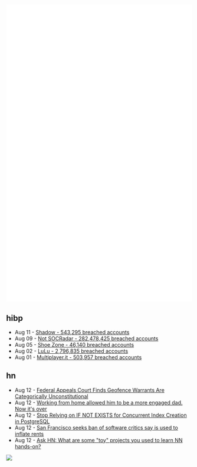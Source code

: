 ![Metrics](https://raw.githubusercontent.com/phixion/phixion/master/metrics.svg)

## hibp

<!--
for https://github.com/phixion/phixion/blob/main/.github/workflows/feeds.yml
-->
<!--START_SECTION:haveibeenpwnd-->
- Aug 11 - [Shadow - 543,295 breached accounts](https://haveibeenpwned.com/PwnedWebsites#Shadow)
- Aug 09 - [Not SOCRadar - 282,478,425 breached accounts](https://haveibeenpwned.com/PwnedWebsites#NotSOCRadar)
- Aug 05 - [Shoe Zone - 46,140 breached accounts](https://haveibeenpwned.com/PwnedWebsites#ShoeZone)
- Aug 02 - [LuLu - 2,796,835 breached accounts](https://haveibeenpwned.com/PwnedWebsites#LuLu)
- Aug 01 - [Multiplayer.it - 503,957 breached accounts](https://haveibeenpwned.com/PwnedWebsites#MultiplayerIt)
<!--END_SECTION:haveibeenpwnd-->

## hn

<!--
for https://github.com/phixion/phixion/blob/main/.github/workflows/feeds.yml
-->
<!--START_SECTION:hn-->
- Aug 12 - [Federal Appeals Court Finds Geofence Warrants Are Categorically Unconstitutional](https://www.eff.org/deeplinks/2024/08/federal-appeals-court-finds-geofence-warrants-are-categorically-unconstitutional)
- Aug 12 - [Working from home allowed him to be a more engaged dad. Now it's over](https://www.npr.org/2024/08/09/nx-s1-5046225/work-from-home-philadelphia-order)
- Aug 12 - [Stop Relying on IF NOT EXISTS for Concurrent Index Creation in PostgreSQL](https://www.shayon.dev/post/2024/225/stop-relying-on-if-not-exists-for-concurrent-index-creation-in-postgresql/)
- Aug 12 - [San Francisco seeks ban of software critics say is used to inflate rents](https://www.latimes.com/california/story/2024-08-01/san-francisco-seeks-ban-of-software-critics-say-is-used-to-artificially-inflate-rents)
- Aug 12 - [Ask HN: What are some "toy" projects you used to learn NN hands-on?](https://news.ycombinator.com/item?id=41227515)
<!--END_SECTION:hn-->

<!--
for https://yhype.me
-->
![](https://hit.yhype.me/github/profile?user_id=13013670)
